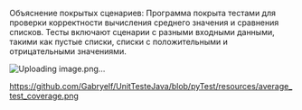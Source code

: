 Объяснение покрытых сценариев:
Программа покрыта тестами для проверки корректности вычисления среднего значения и сравнения списков.
Тесты включают сценарии с разными входными данными, 
такими как пустые списки, списки с положительными и отрицательными значениями.



![Uploading image.png…]()






https://github.com/Gabryelf/UnitTesteJava/blob/pyTest/resources/average_test_coverage.png
